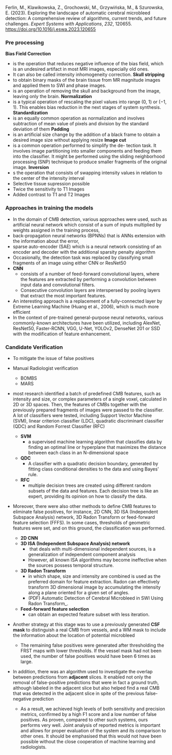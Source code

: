 Ferlin, M., Klawikowska, Z., Grochowski, M., Grzywińska, M., & Szurowska, E. (2023). Exploring the landscape of automatic cerebral 
	microbleed detection: A comprehensive review of algorithms, current trends, and future challenges. _Expert Systems with Applications_, _232_, 120655. https://doi.org/10.1016/j.eswa.2023.120655

### Pre processing 

**Bias Field Correction**
- is the operation that reduces negative influence of the bias field, which is an undesired artifact in most MRI images, especially old ones. 
- It can also be called intensity inhomogeneity correction. 
**Skull stripping**
- to obtain binary masks of the brain tissue from MR magnitude images and applied them to SWI and phase images.
- is an operation of removing the skull and background from the image, leaving only the brain.
**Normalization**
- is a typical operation of rescaling the pixel values into range (0, 1) or (−1, 1). This enables bias reduction in the next stages of system synthesis.
**Standardization**
- is an equally common operation as normalization and involves subtraction of mean value of pixels and division by the standard deviation of them
**Padding**
- is an artificial size change by the addition of a black frame to obtain a desired image size without applying resize
**Image cut** 
- is a common operation performed to simplify the de- tection task. It involves image partitioning into smaller components and feeding them into the classifier. It might be performed using the sliding neighborhood processing (SNP) technique to produce smaller fragments of the original image.
**Inversion**
- s the operation that consists of swapping intensity values in relation to the center of the intensity interval 
- Selective tissue supression possible 
- Twice the sensitivity to T1 Images
- Added contrast to T1 and T2 Images 

### Approaches in training the models 
- In the domain of CMB detection, various approaches were used, such as artificial neural network which consist of a sum of inputs multiplied by weights assigned in the training process,
- back-propagation neural networks (BPNNs) that is ANNs extension with the information about the error,
- sparse auto-encoder (SAE) which is a neural network consisting of an encoder and decoder with the additional sparsity penalty algorithm
- Occasionally, the detection task was replaced by classifying small fragments of an image using either CNN or ResNet50
- **CNN**
	- consists of a number of feed-forward convolutional layers, where the features are extracted by performing a convolution between input data and convolutional filters.
	- Consecutive convolution layers are interspersed by pooling layers that extract the most important features.
- An interesting approach is a replacement of a fully-connected layer by Extreme Learning Machine (Huang et al., 2006), which is much more efficient 
- In the context of pre-trained general-purpose neural networks, various commonly-known architectures have been utilized, including AlexNet, ResNet50, Faster-RCNN, VGG, U-Net, YOLOv2, DenseNet 201 or SSD with the modification of feature enhancement.

### Candidate Verification 
- To mitigate the issue of false positives 
- Manual Radiologist verification 
	- BOMBS 
	- MARS 
- most research identified a batch of predefined CMB features, such as intensity and size, or complex parameters of a single voxel, calculated in 2D or 3D spaces. Then, the features of CMBs together with the previously prepared fragments of images were passed to the classifier. A lot of classifiers were tested, including Support Vector Machine (SVM), linear criterion classifier (LDC), quadratic discriminant classifier (QDC) and Random Forrest Classifier (RFC)
	- **SVM**
		- a supervised machine learning algorithm that classifies data by finding an optimal line or hyperplane that maximizes the distance between each class in an N-dimensional space
	- **QDC**
		- A classifier with a quadratic decision boundary, generated by fitting class conditional densities to the data and using Bayes' rule.
	- **RFC**
		- multiple decision trees are created using different random subsets of the data and features. Each decision tree is like an expert, providing its opinion on how to classify the data.
- Moreover, there were also other methods to define CMB features to eliminate false positives, for instance, 2D CNN, 3D ISA (Independent Subspace Analysis) network, 3D Radon Transform or feed-forward feature selection (FFFS). In some cases, thresholds of geometric features were set, and on this ground, the classification was performed.
	- **2D CNN**
	- **3D ISA (Independent Subspace Analysis) network**
		-  that deals with multi-dimensional independent sources, is a generalization of independent component analysis
		- However, all known ISA algorithms may become ineffective when the sources possess temporal structure.
	- **3D Radon Transform**
		- in which shape, size and intensity are combined is used as the preferred domain for feature extraction. Radon can effectively transform 3D dimensional image by accumulating the intensity along a plane oriented for a given set of angles.  
		- (PDF) Automatic Detection of Cerebral Microbleed in SWI Using Radon Transform_. 
	- **Feed-forward feature selection**
		- can obtain an expected feature subset with less iteration.
	
- Another strategy at this stage was to use a previously generated **CSF mask** to distinguish a real CMB from vessels, and a WM mask to include the information about the location of potential microbleed
	- The remaining false positives were generated after thresholding the FRST maps with lower thresholds. If the vessel mask had not been used, the number of false positives would have been 6 times as large.
- In addition, there was an algorithm used to investigate the overlap between predictions from **adjacent** slices. It enabled not only the removal of false-positive predictions that were in fact a ground truth, although labeled in the adjacent slice but also helped find a real CMB that was detected in the adjacent slice in spite of the previous false-negative prediction
	- As a result, we achieved high levels of both sensitivity and precision metrics, confirmed by a high F1 score and a low number of false positives. As proven, compared to other such systems, ours performs very well. Joint analysis of reported metrics is important and allows for proper evaluation of the system and its comparison to other ones. It should be emphasised that this would not have been possible without the close cooperation of machine learning and radiologists.